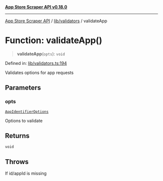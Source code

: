 [**App Store Scraper API v0.18.0**](../../../README.md)

***

[App Store Scraper API](../../../modules.md) / [lib/validators](../README.md) / validateApp

# Function: validateApp()

> **validateApp**(`opts`): `void`

Defined in: [lib/validators.ts:194](https://github.com/facundoolano/app-store-scraper/blob/113d925388ad33c5af9077ca637c241f2bf7e574/lib/validators.ts#L194)

Validates options for app requests

## Parameters

### opts

[`AppIdentifierOptions`](../../param-types/interfaces/AppIdentifierOptions.md)

Options to validate

## Returns

`void`

## Throws

If id/appId is missing
